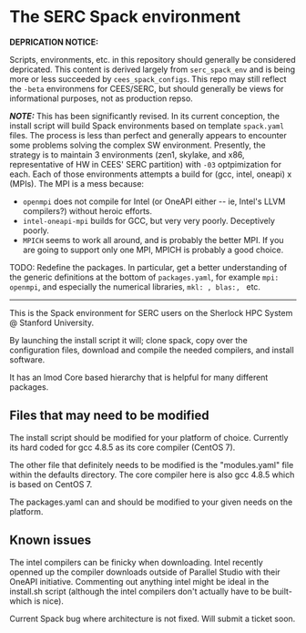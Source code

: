 # The SERC Spack environment

**DEPRICATION NOTICE:**

Scripts, environments, etc. in this repository should generally be considered depricated. This content is derived largely from `serc_spack_env` and is being more or less succeeded by `cees_spack_configs`. This repo may still reflect the `-beta` environmens for CEES/SERC, but should generally be views for informational purposes, not as production repso.

**_NOTE:_** This has been significantly revised.
In its current conception, the install script will build Spack environments based on template `spack.yaml` files. The process is less than perfect and generally appears to encounter some problems solving the complex SW environment. Presently, the strategy is to maintain 3 environments (zen1, skylake, and x86, representative of HW in CEES' SERC partition) with `-03` optpimization for each. Each of those environments attempts a build for  (gcc, intel, oneapi) x (MPIs). The MPI is a mess because:
- `openmpi` does not compile for Intel (or OneAPI either -- ie, Intel's LLVM compilers?) without heroic efforts.
- `intel-oneapi-mpi` builds for GCC, but very very poorly. Deceptively poorly.
- `MPICH` seems to work all around, and is probably the better MPI. If you are going to support only one MPI, MPICH is probably a good choice.

TODO: Redefine the packages. In particular, get a better understanding of the generic definitions at the bottom of `packages.yaml`, for example `mpi: openmpi`, and especially the numerical libraries, `mkl: , blas:, ` etc.

----------

This is the Spack environment for SERC users on the Sherlock HPC System @ Stanford University.

By launching the install script it will; clone spack, copy over the configuration files, download and compile the needed compilers, and install software. 

It has an lmod Core based hierarchy that is helpful for many different packages.

## Files that may need to be modified

The install script should be modified for your platform of choice. Currently its hard coded for gcc 4.8.5 as its core compiler (CentOS 7).

The other file that definitely needs to be modified is the "modules.yaml" file within the defaults directory. The core compiler here is also gcc 4.8.5 which is based on CentOS 7. 

The packages.yaml can and should be modified to your given needs on the platform. 

## Known issues

The intel compilers can be finicky when downloading. Intel recently openned up the compiler downloads outside of Parallel Studio with their OneAPI initiative. Commenting out anything intel might be ideal in the install.sh script (although the intel compilers don't actually have to be built- which is nice). 

Current Spack bug where architecture is not fixed. Will submit a ticket soon. 
